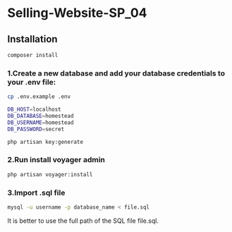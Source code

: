 # Selling-Website-SP_04

## Installation

```bash
composer install
```
### 1.Create a new database and add your database credentials to your .env file:

```bash
cp .env.example .env
```
```bash
DB_HOST=localhost
DB_DATABASE=homestead
DB_USERNAME=homestead
DB_PASSWORD=secret
```

```bash
php artisan key:generate
```

### 2.Run install voyager admin

```bash
php artisan voyager:install
```

### 3.Import .sql file

```bash
mysql -u username -p database_name < file.sql
```
It is better to use the full path of the SQL file file.sql.

